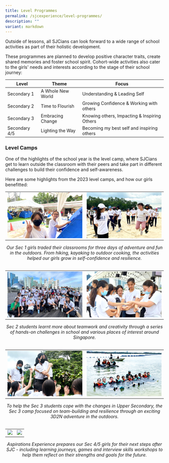 ```yaml
---
title: Level Programmes
permalink: /sjcexperience/level-programmes/
description: ""
variant: markdown
---
```

<style type="text/css">
figcaption 
{
text-align:center;
font-style: italic;
}
</style>

Outside of lessons, all SJCians can look forward to a wide range of school activities as part of their holistic development. 

These programmes are planned to develop positive character traits, create shared memories and foster school spirit. Cohort-wide activities also cater to the girls' needs and interests according to the stage of their school journey:


| Level | Theme | Focus |
| -------- | -------- | -------- |
| Secondary 1     | A Whole New World     | Understanding &amp; Leading Self     |
| Secondary 2 | Time to Flourish | Growing Confidence &amp; Working with others |
| Secondary 3 | Embracing Change | Knowing others, Impacting &amp; Inspiring Others |
| Secondary 4/5 | Lighting the Way | Becoming my best self and inspiring others |


### **Level Camps**
One of the highlights of the school year is the level camp, where SJCians get to learn outside the classroom with their peers and take part in different challenges to build their confidence and self-awareness.

Here are some highlights from the 2023 level camps, and how our girls benefitted:



|  |  | 
| -------- | -------- | 
|  ![](/images/The%20SJC%20Experience/Level%20Programmes/lvlcamps1a.png)  | ![](/images/The%20SJC%20Experience/Level%20Programmes/lvlamps1b.png)    | 

<figcaption>Our Sec 1 girls traded their classrooms for three days of adventure and fun in the outdoors. From hiking, kayaking to outdoor cooking, the activities helped our girls grow in self-confidence and resilience.
</figcaption>

<br>

|  |  | 
| -------- | -------- | 
| ![](/images/The%20SJC%20Experience/Level%20Programmes/lvlcamps2a.png)     | ![](/images/The%20SJC%20Experience/Level%20Programmes/lvlcamps2b.png)     |

<figcaption>Sec 2 students learnt more about teamwork and creativity through a series of hands-on challenges in school and various places of interest around Singapore. 
</figcaption>

<br>


|  |  |
| -------- | -------- | 
| ![](/images/The%20SJC%20Experience/Level%20Programmes/lvlcamps3a.png)     |  ![](/images/The%20SJC%20Experience/Level%20Programmes/lvlcamps3b.png)    | 


<figcaption>To help the Sec 3 students cope with the changes in Upper Secondary, the Sec 3 camp focused on team-building and resilience through an exciting 3D2N adventure in the outdoors.
</figcaption>

<br>



|  | | 
| -------- | -------- | 
| ![](/images/The%20SJC%20Experience/Level%20Programmes/lvlcamps4a.png)     |  ![](/images/The%20SJC%20Experience/Level%20Programmes/lvlcamps4b.png)   | 

<figcaption>Aspirations Experience prepares our Sec 4/5 girls for their next steps after SJC - including learning journeys, games and interview skills workshops to help them reflect on their strengths and goals for the future.
</figcaption>
